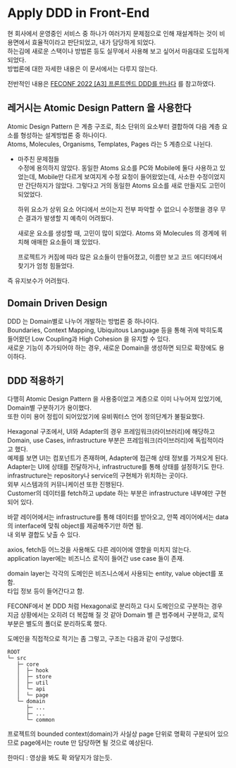 # Apply DDD in Front-End
현 회사에서 운영중인 서비스 중 하나가 여러가지 문제점으로 인해 재설계하는 것이 비용면에서 효율적이라고 판단되었고, 내가 담당하게 되었다.  
하는김에 새로운 스택이나 방법론 등도 실무에서 사용해 보고 싶어서 마음대로 도입하게 되었다.  
방법론에 대한 자세한 내용은 이 문서에서는 다루지 않는다.  

전반적인 내용은 [FECONF 2022 [A3] 프론트엔드 DDD를 만나다](https://www.youtube.com/watch?v=FeDBlSBPUz8) 를 참고하였다.

## 레거시는 Atomic Design Pattern 을 사용한다  
Atomic Design Pattern 은 계층 구조로, 최소 단위의 요소부터 결합하여 다음 계층 요소를 형성하는 설계방법론 중 하나이다.  
Atoms, Molecules, Organisms, Templates, Pages 라는 5 계층으로 나뉜다.  

* 마주친 문제점들  
  수정에 용의하지 않았다. 동일한 Atoms 요소를 PC와 Mobile에 둘다 사용하고 있었는데, Mobile만 다르게 보여지게 수정 요청이 들어왔었는데, 사소한 수정이었지만 간단하지가 않았다. 그렇다고 거의 동일한 Atoms 요소를 새로 만들지도 고민이 되었었다.  

  하위 요소가 상위 요소 어디에서 쓰이는지 전부 파악할 수 없으니 수정했을 경우 무슨 결과가 발생할 지 예측이 어려웠다.

  새로운 요소를 생성할 때, 고민이 많이 되었다. Atoms 와 Molecules 의 경계에 위치해 애매한 요소들이 꽤 있었다.

  프로젝트가 커짐에 따라 많은 요소들이 만들어졌고, 이름만 보고 코드 에디터에서 찾기가 엄청 힘들었다.

즉 유지보수가 어려웠다.

## Domain Driven Design  
DDD 는 Domain별로 나누어 개발하는 방법론 중 하나이다.  
Boundaries, Context Mapping, Ubiquitous Language 등을 통해 귀에 박히도록 들어왔던 Low Coupling과 High Cohesion 을 유지할 수 있다.  
새로운 기능이 추가되어야 하는 경우, 새로운 Domain을 생성하면 되므로 확장에도 용이하다.  


## DDD 적용하기

다행히 Atomic Design Pattern 을 사용중이었고 계층으로 이미 나누어져 있었기에, Domain별 구분하기가 용이했다.  
또한 이미 용어 정립이 되어있었기에 유비쿼터스 언어 정의단계가 불필요했다.  

Hexagonal 구조에서, UI와 Adapter의 경우 프레임워크(라이브러리)에 해당하고 Domain, use Cases, infrastructure 부분은 프레임워크(라이브러리)에 독립적이라고 했다.  
예제를 보면 UI는 컴포넌트가 존재하며, Adapter에 접근해 상태 정보를 가져오게 된다.  
Adapter는 UI에 상태를 전달하거나, infrastructure를 통해 상태를 설정하기도 한다.    
infrastructure는 repository나 service의 구현체가 위치하는 곳이다.  
외부 시스템과의 커뮤니케이션 또한 진행된다.  
Customer의 데이터를 fetch하고 update 하는 부분은 infrastructure 내부에만 구현되어 있다.  

바깥 레이어에서는 infrastructure를 통해 데이터를 받아오고, 안쪽 레이어에서는 data의 interface에 맞춰 object를 제공해주기만 하면 됨.  
내 외부 결합도 낮출 수 있다.  

axios, fetch등 어느것을 사용해도 다른 레이어에 영향을 미치지 않는다.  
application layer에는 비즈니스 로직이 들어간 use case 들이 존재.  

domain layer는 각각의 도메인은 비즈니스에서 사용되는 entity, value object를 포함.  
타입 정보 등이 들어간다고 함.

FECONF에서 본 DDD 처럼 Hexagonal로 분리하고 다시 도메인으로 구분하는 경우 지금 상황에서는 오히려 더 복잡해 질 것 같아 Domain 별 큰 범주에서 구분하고, 로직 부분은 별도의 폴더로 분리하도록 했다.  

도메인을 직접적으로 적기는 좀 그렇고, 구조는 다음과 같이 구성했다.  

```
ROOT
└─ src
   ├─ core
   │  ├─ hook
   │  ├─ store
   │  ├─ util
   │  └─ api
   │  └─ page
   └─ domain
      ├─ ...
      ├─ ...
      └─ common
```

프로젝트의 bounded context(domain)가 사실상 page 단위로 명확히 구분되어 있으므로 page에서는 route 만 담당하면 될 것으로 예상된다.  

한마디 : 영상을 봐도 확 와닿지가 않는듯.
